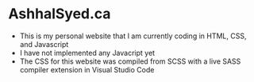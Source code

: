# AshhalSyed.ca

* This is my personal website that I am currently coding in HTML, CSS, and Javascript
* I have not implemented any Javacript yet
* The CSS for this website was compiled from SCSS with a live SASS compiler extension in Visual Studio Code

